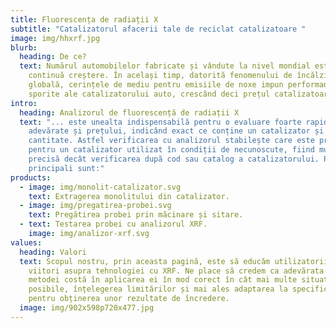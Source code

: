 ```yaml
---
title: Fluorescența de radiații X
subtitle: "Catalizatorul afacerii tale de reciclat catalizatoare "
image: img/hhxrf.jpg
blurb:
  heading: De ce?
  text: Numărul automobilelor fabricate și vândute la nivel mondial este în
    continuă creștere. În același timp, datorită fenomenului de încălzire
    globală, cerințele de mediu pentru emisiile de noxe impun performanțe
    sporite ale catalizatorului auto, crescând deci prețul catalizatoarelor.
intro:
  heading: Analizorul de fluorescență de radiații X
  text: "... este unealta indispensabilă pentru o evaluare foarte rapidă a valorii
    adevărate și prețului, indicând exact ce conține un catalizator și în ce
    cantitate. Astfel verificarea cu analizorul stabilește care este prețul real
    pentru un catalizator utilizat în condiții de necunoscute, fiind mult mai
    precisă decât verificarea după cod sau catalog a catalizatorului. Pașii
    principali sunt:"
products:
  - image: img/monolit-catalizator.svg
    text: Extragerea monolitului din catalizator.
  - image: img/pregatirea-probei.svg
    text: Pregătirea probei prin măcinare și sitare.
  - text: Testarea probei cu analizorul XRF.
    image: img/analizor-xrf.svg
values:
  heading: Valori
  text: Scopul nostru, prin aceasta pagină, este să educăm utilizatorii actuali și
    viitori asupra tehnologiei cu XRF. Ne place să credem ca adevărata valoare a
    metodei costă în aplicarea ei în mod corect în cât mai multe situații
    posibile, înțelegerea limitărilor și mai ales adaptarea la specificul probei
    pentru obținerea unor rezultate de încredere.
  image: img/902x598p720x477.jpg
---
```

